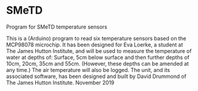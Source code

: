 # SMeTD
Program for SMeTD temperature sensors


  This is a (Arduino) program to read six temperature sensors based on the MCP98078
  microchip.  It has been designed for Eva Loerke, a student at The James
  Hutton Institute, and will be used to measure the temperature of water
  at depths of: Surface, 5cm below surface and then further depths of 10cm, 20cm,
  35cm and 55cm. (However, these depths can be amended at any time.) The air temperature
  will also be logged.
  The unit, and its associated software, has been designed and built by
  David Drummond of The James Hutton Institute.
  November 2019
